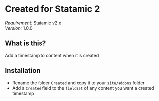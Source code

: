 # Created for Statamic 2
*Requirement:* Statamic v2.x  
*Version:* 1.0.0

## What is this?
Add a timestamp to content when it is created

## Installation
- Rename the folder `Created` and copy it to your `site/addons` folder
- Add a `Created` field to the `fieldset` of any content you want a created timestamp
